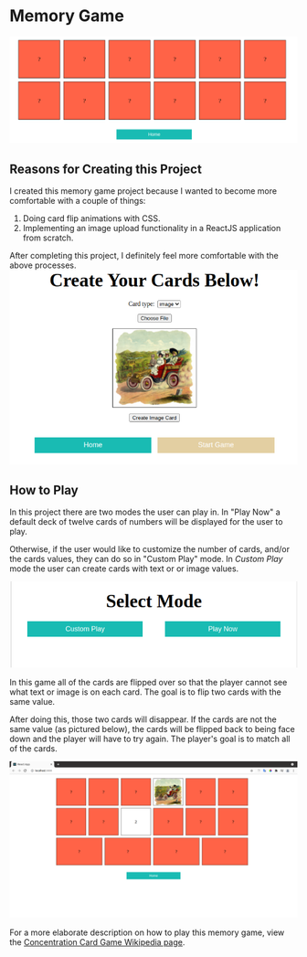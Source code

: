 # Memory Game

![](src/assets/quick-play.png)

## Reasons for Creating this Project

I created this memory game project because I wanted to become more comfortable with a couple of things:

1. Doing card flip animations with CSS.
1. Implementing an image upload functionality in a ReactJS application from scratch.

After completing this project, I definitely feel more comfortable with the above processes.
![](src/assets/create-card.png)

## How to Play

In this project there are two modes the user can play in. In "Play Now" a default deck of twelve cards of numbers will be displayed for the user to play.

Otherwise, if the user would like to customize the number of cards, and/or the cards values, they can do so in "Custom Play" mode. In _Custom Play_ mode the user can create cards with text or or image values.

![](src/assets/home.png)

In this game all of the cards are flipped over so that the player cannot see what text or image is on each card. The goal is to flip two cards with the same value.

After doing this, those two cards will disappear. If the cards are not the same value (as pictured below), the cards will be flipped back to being face down and the player will have to try again. The player's goal is to match all of the cards.

![](src/assets/custom-play-flip.png)

For a more elaborate description on how to play this memory game, view the [Concentration Card Game Wikipedia page](<https://en.wikipedia.org/wiki/Concentration_(card_game)>).
